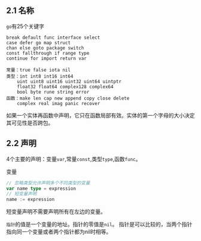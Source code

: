 ## 2.1 名称

`go`有25个关键字

```
break default func interface select
case defer go map struct
chan else goto package switch
const fallthrough if range type
continue for import return var

常量：true false iota nil
类型：int int8 int16 int64
    uint uint8 uint16 uint32 uint64 uintptr
    float32 float64 complex128 complex64
    bool byte rune string error
函数：make len cap new append copy close delete
    complex real imag panic recover
```

如果一个实体再函数中声明，它只在函数局部有效。实体的第一个字母的大小决定其可见性是否跨包。

## 2.2 声明

4个主要的声明：变量`var`,常量`const`,类型`type`,函数`func`。

变量
```go
// 忽略类型允许声明多个不同类型的变量
var name type = expression
// 短变量声明
name := expression
```

短变量声明不需要声明所有在左边的变量。

`指针`的值是一个变量的地址。指针的零值是`nil`。
指针是可以比较的，当两个指针指向同一个变量或者两个指针都为nil时相等。

